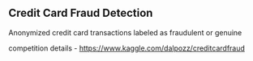 ## Credit Card Fraud Detection

Anonymized credit card transactions labeled as fraudulent or genuine

competition details - https://www.kaggle.com/dalpozz/creditcardfraud
